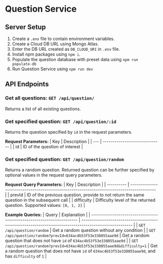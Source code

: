 # Question Service

## Server Setup
1. Create a `.env` file to contain environment variables.
2. Create a Cloud DB URL using Mongo Atlas.
3. Enter the DB URL created as `DB_CLOUD_URI` in `.env` file.
4. Install npm packages using `npm i`.
6. Populate the question database with preset data using `npm run populate-db`
6. Run Question Service using `npm run dev`

## API Endpoints

### **Get all questions: `GET /api/question/`**
Returns a list of all existing questions.

### **Get specified question: `GET /api/question/:id`**
Returns the question specified by `id` in the request parameters.

**Request Parameters:**
| Key | Description                    |
| --- | ------------------------------ |
| id  | ID of the question of interest |

### **Get specified question: `GET /api/question/random`**
Returns a random question. Returned question can be further specified by optional values in the request query parameters.

**Request Query Parameters:**
| Key        | Description                                                                                 |
| ---------- | ------------------------------------------------------------------------------------------- |
| prevId     | ID of the previous question, provide to not return the same question in the subsequent call |
| difficulty | Difficulty level of the returned question. Supported values: `[0, 1, 2]`                    |

**Example Queries:**
| Query                                                                   | Explanation                                                                                              |
| ----------------------------------------------------------------------- | -------------------------------------------------------------------------------------------------------- |
| `GET /api/question/random`                                              | Get a random question without any condition                                                              |
| `GET /api/question/random?prevId=634ac4b53f53e338055aae9d`              | Get a random question that does not have `id` of `634ac4b53f53e338055aae9d`                              |
| `GET /api/question/random?prevId=634ac4b53f53e338055aae9d&difficulty=1` | Get a random question that does not have `id` of `634ac4b53f53e338055aae9d`, and has `difficulty` of `1` |